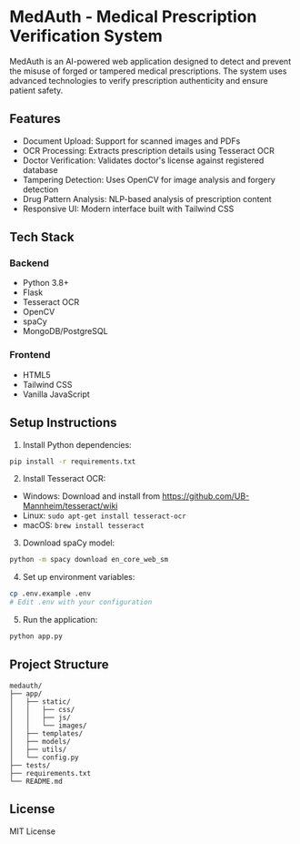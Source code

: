 # MedAuth - Medical Prescription Verification System

MedAuth is an AI-powered web application designed to detect and prevent the misuse of forged or tampered medical prescriptions. The system uses advanced technologies to verify prescription authenticity and ensure patient safety.

## Features

- Document Upload: Support for scanned images and PDFs
- OCR Processing: Extracts prescription details using Tesseract OCR
- Doctor Verification: Validates doctor's license against registered database
- Tampering Detection: Uses OpenCV for image analysis and forgery detection
- Drug Pattern Analysis: NLP-based analysis of prescription content
- Responsive UI: Modern interface built with Tailwind CSS

## Tech Stack

### Backend
- Python 3.8+
- Flask
- Tesseract OCR
- OpenCV
- spaCy
- MongoDB/PostgreSQL

### Frontend
- HTML5
- Tailwind CSS
- Vanilla JavaScript

## Setup Instructions

1. Install Python dependencies:
```bash
pip install -r requirements.txt
```

2. Install Tesseract OCR:
- Windows: Download and install from https://github.com/UB-Mannheim/tesseract/wiki
- Linux: `sudo apt-get install tesseract-ocr`
- macOS: `brew install tesseract`

3. Download spaCy model:
```bash
python -m spacy download en_core_web_sm
```

4. Set up environment variables:
```bash
cp .env.example .env
# Edit .env with your configuration
```

5. Run the application:
```bash
python app.py
```

## Project Structure

```
medauth/
├── app/
│   ├── static/
│   │   ├── css/
│   │   ├── js/
│   │   └── images/
│   ├── templates/
│   ├── models/
│   ├── utils/
│   └── config.py
├── tests/
├── requirements.txt
└── README.md
```

## License

MIT License 